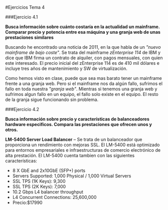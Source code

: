 #Ejercicios Tema 4

###Ejercicio 4.1

**Busca información sobre cuánto costaría en la actualidad un mainframe. Comparar precio y potencia entre esa máquina y una granja web de unas prestaciones similares**

Buscando he encontrado una noticia de 2011, en la que habla de un *"nuevo mainframe de bajo coste"*. Se trata del mainframe *zEnterprise 114* de IBM y dice que IBM firma un contrato de alquiler, con pagos mensuales, con quien este interesado.
El precio inicial del zEnterprise 114 es de 410 mil dólares e incluye tres años de mantenimiento y SW de virtualización.

Como hemos visto en clase, puede que sea mas barato tener un mainframe frente a una granja web. Pero si el mainframe nos da algún fallo, sufrimos el fallo en toda nuestra *"granja web"*.
Mientras si tenemos una granja web y sufrimos algun fallo en un equipo, el fallo solo existe en el equipo. El resto de la granja sigue funcionando sin problema.


###Ejercicio 4.2

**Busca información sobre precio y características de balanceadores hardware especificos. Compara las prestaciones que ofrecen unos y otros.**

__LM-5400 Server Load Balancer__ – Se trata de un balanceador que proporciona un rendimiento con mejoras SSL. El LM-5400 está optimizado para entornos empresariales e infraestructuras de comercio electrónico de alta prestación. El LM-5400 cuenta tambien con las siguientes características:

  * 8 X GbE and 2x10GbE (SFP+) ports
  * Servers Supported: 1,000 Physical / 1,000 Virtual Servers
  * SSL TPS (1K Keys): 9,300
  * SSL TPS (2K Keys): 7,000
  * 10.2 Gbps L4 balancer throughput
  * L4 Concurrent Connections: 25,600,000
  * Precio:$17990
